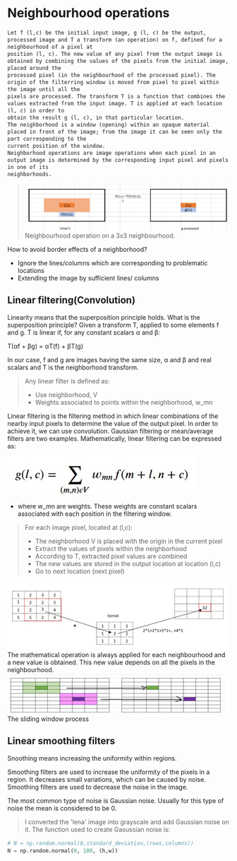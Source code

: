# Neighbourhood operations
    Let f (l,c) be the initial input image, g (l, c) be the output, processed image and T a transform (an operation) on f, defined for a neighbourhood of a pixel at  
    position (l, c). The new value of any pixel from the output image is obtained by combining the values of the pixels from the initial image, placed around the 
    processed pixel (in the neighbourhood of the processed pixel). The origin of the filterring window is moved from pixel to pixel within the image until all the 
    pixels are processed. The transform T is a function that combines the values extracted from the input image. T is applied at each location (l, c) in order to 
    obtain the result g (l, c), in that particular location. 
    The neighborhood is a window (opening) within an opaque material placed in front of the image; from the image it can be seen only the part corresponding to the   
    current position of the window.
    Neighborhood operations are image operations when each pixel in an output image is determined by the corresponding input pixel and pixels in one of its 
    neighborhoods.

> ![neighbourhood_operations](https://github.com/dianatat12/Image-Processing/blob/main/images/neighbourhood_operations.jpg)
>Neighbourhood operation on a 3x3 neighbourhood.

 How to avoid border effects of a neighborhood?
- Ignore the lines/columns which are corresponding to problematic locations
- Extending the image by sufficient lines/ columns

## Linear filtering(Convolution)

Linearity means that the superposition principle holds.
What is the superposition principle?
Given a transform T, applied to some elements f and g. T is linear if, for any constant scalars α and β:

T(αf + βg) = αT(f) + βT(g)

In our case, f and g are images having the same size, α and β and real scalars and T is the neighborhood transform. 

>Any linear filter is defined as:
> - Use neighborhood, V
> - Weights associated to points within the neighborhood, w_mn

Linear filtering is the filtering method in which linear combinations of the nearby input pixels to determine the value of the output pixel. In order to achieve it, we can use convolution. Gaussian filtering or mean/average filters are two examples. Mathematically, linear filtering can be expressed as:

![linear_filtering](https://github.com/dianatat12/Image-Processing/blob/main/images/convolution_formula.jpg)

- where w_mn are weights. These weights are constant scalars associated with each position in the filtering window.

>For each image pixel, located at (l,c):
> - The neighborhood V is placed with the origin in the current pixel
> - Extract the values of pixels within the neighborhood
> - According to T, extracted pixel values are combined
> - The new values are stored in the output location at location (l,c)
> - Go to next location (next pixel)

![convolution](https://github.com/dianatat12/Image-Processing/blob/main/images/convolution.jpg)
The mathematical operation is always applied for each neighbourhood and a new value is obtained. This new value depends on all the pixels in the neighbourhood.
![sliding](https://github.com/dianatat12/Image-Processing/blob/main/images/sliding_window.png)
The sliding window process

## Linear smoothing filters

Snoothing means increasing the uniformity within regions.

Smoothing filters are used to increase the uniformity of the pixels in a region. It decreases small variations, which can be caused by noise. Smoothing filters are used to decrease the noise in the image. 

The most common type of noise is Gaussian noise. Usually for this type of noise the mean is considered to be 0.

>I converted the 'lena' image into grayscale and add Gaussian noise on it. The function used to create Gasussian noise is:

```python
# N = np.random.normal(0,standard_deviation,(rows,columns))
N = np.random.normal(0, 100, (h,w))
```

